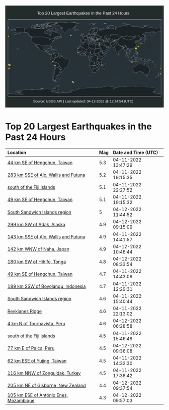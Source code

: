 ![Map](./map.png)

# Top 20 Largest Earthquakes in the Past 24 Hours

| Location | Mag | Date and Time (UTC) |
|:---|:---|:---|
| [44 km SE of Hengchun, Taiwan](https://earthquake.usgs.gov/earthquakes/eventpage/us7000h19u) | 5.3 | 04-11-2022 13:47:29 |
| [283 km SSE of Alo, Wallis and Futuna](https://earthquake.usgs.gov/earthquakes/eventpage/us7000h1bs) | 5.2 | 04-11-2022 19:15:35 |
| [south of the Fiji Islands](https://earthquake.usgs.gov/earthquakes/eventpage/us7000h1dj) | 5.1 | 04-11-2022 22:27:52 |
| [49 km SE of Hengchun, Taiwan](https://earthquake.usgs.gov/earthquakes/eventpage/us7000h1bq) | 5.1 | 04-11-2022 19:15:32 |
| [South Sandwich Islands region](https://earthquake.usgs.gov/earthquakes/eventpage/us7000h1gn) | 5 | 04-12-2022 11:44:52 |
| [299 km SW of Adak, Alaska](https://earthquake.usgs.gov/earthquakes/eventpage/us7000h1g1) | 4.9 | 04-12-2022 09:15:09 |
| [143 km SSE of Alo, Wallis and Futuna](https://earthquake.usgs.gov/earthquakes/eventpage/us7000h1a2) | 4.9 | 04-11-2022 14:41:57 |
| [142 km WNW of Naha, Japan](https://earthquake.usgs.gov/earthquakes/eventpage/us7000h1ge) | 4.9 | 04-12-2022 10:46:44 |
| [180 km SW of Hihifo, Tonga](https://earthquake.usgs.gov/earthquakes/eventpage/us7000h1fv) | 4.8 | 04-12-2022 08:33:54 |
| [49 km SE of Hengchun, Taiwan](https://earthquake.usgs.gov/earthquakes/eventpage/us7000h19y) | 4.7 | 04-11-2022 14:43:09 |
| [189 km SSW of Boyolangu, Indonesia](https://earthquake.usgs.gov/earthquakes/eventpage/us7000h19l) | 4.7 | 04-11-2022 12:29:31 |
| [South Sandwich Islands region](https://earthquake.usgs.gov/earthquakes/eventpage/us7000h1ab) | 4.6 | 04-11-2022 15:40:44 |
| [Reykjanes Ridge](https://earthquake.usgs.gov/earthquakes/eventpage/us7000h1dc) | 4.6 | 04-11-2022 22:13:02 |
| [4 km N of Tournavista, Peru](https://earthquake.usgs.gov/earthquakes/eventpage/us7000h1fe) | 4.6 | 04-12-2022 06:28:58 |
| [south of the Fiji Islands](https://earthquake.usgs.gov/earthquakes/eventpage/us7000h1ac) | 4.5 | 04-11-2022 15:46:49 |
| [77 km E of Palca, Peru](https://earthquake.usgs.gov/earthquakes/eventpage/us7000h1g4) | 4.5 | 04-12-2022 09:36:08 |
| [62 km ESE of Yujing, Taiwan](https://earthquake.usgs.gov/earthquakes/eventpage/us7000h19x) | 4.5 | 04-11-2022 14:32:30 |
| [116 km NNW of Zonguldak, Turkey](https://earthquake.usgs.gov/earthquakes/eventpage/us7000h1b2) | 4.5 | 04-11-2022 17:38:42 |
| [205 km NE of Gisborne, New Zealand](https://earthquake.usgs.gov/earthquakes/eventpage/us7000h1g6) | 4.4 | 04-12-2022 09:37:54 |
| [105 km ESE of António Enes, Mozambique](https://earthquake.usgs.gov/earthquakes/eventpage/us7000h1ga) | 4.3 | 04-12-2022 09:57:03 |
